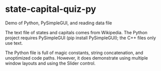# state-capital-quiz-py
Demo of Python, PySimpleGUI, and reading data file

The text file of states and capitals comes from Wikipedia. The Python project requires PySimpleGUI (pip install PySimpleGUI); the C++ files only use text.

The Python file is full of magic constants, string concatenation, and unoptimized code paths. However, it does demonstrate using multiple window layouts and using the Slider control.
